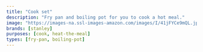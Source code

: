 ```yaml
---
title: "Cook set"
description: "Fry pan and boiling pot for you to cook a hot meal."
image: "https://images-na.ssl-images-amazon.com/images/I/41jFYCe9mQL.jpg"
brands: [stanley]
purposes: [cook, heat-the-meal]
types: [fry-pan, boiling-pot]
---
```

